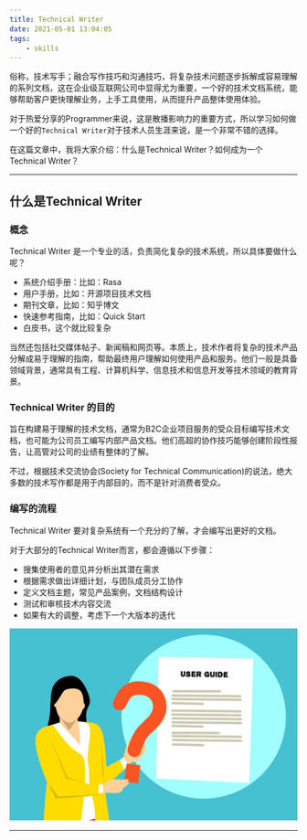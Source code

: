 ```yaml
---
title: Technical Writer
date: 2021-05-01 13:04:05   
tags:
    - skills
---
```


俗称，技术写手；融合写作技巧和沟通技巧，将复杂技术问题逐步拆解成容易理解的系列文档，这在企业级互联网公司中显得尤为重要，一个好的技术文档系统，能够帮助客户更快理解业务，上手工具使用，从而提升产品整体使用体验。

对于热爱分享的Programmer来说，这是散播影响力的重要方式，所以学习如何做一个好的`Technical Writer`对于技术人员生涯来说，是一个非常不错的选择。

<!--more-->

在这篇文章中，我将大家介绍：什么是Technical Writer？如何成为一个Technical Writer？

********

## 什么是Technical Writer

### 概念

Technical Writer 是一个专业的活，负责简化复杂的技术系统，所以具体要做什么呢？

* 系统介绍手册：比如：Rasa
* 用户手册，比如：开源项目技术文档
* 期刊文章，比如：知乎博文
* 快速参考指南，比如：Quick Start
* 白皮书，这个就比较复杂

当然还包括社交媒体帖子、新闻稿和网页等。本质上，技术作者将复杂的技术产品分解成易于理解的指南，帮助最终用户理解如何使用产品和服务。他们一般是具备领域背景，通常具有工程、计算机科学、信息技术和信息开发等技术领域的教育背景。

### Technical Writer 的目的

旨在构建易于理解的技术文档，通常为B2C企业项目服务的受众目标编写技术文档，也可能为公司员工编写内部产品文档。他们高超的协作技巧能够创建阶段性报告，让高管对公司的业绩有整体的了解。

不过，根据技术交流协会(Society for Technical Communication)的说法，绝大多数的技术写作都是用于内部目的，而不是针对消费者受众。

### 编写的流程

Technical Writer 要对复杂系统有一个充分的了解，才会编写出更好的文档。

对于大部分的Technical Writer而言，都会遵循以下步骤：

* 搜集使用者的意见并分析出其潜在需求
* 根据需求做出详细计划，与团队成员分工协作
* 定义文档主题，常见产品案例，文档结构设计
* 测试和审核技术内容交流
* 如果有大的调整，考虑下一个大版本的迭代

![](/images/2021.05/technical-user-guide.jpeg)

*******